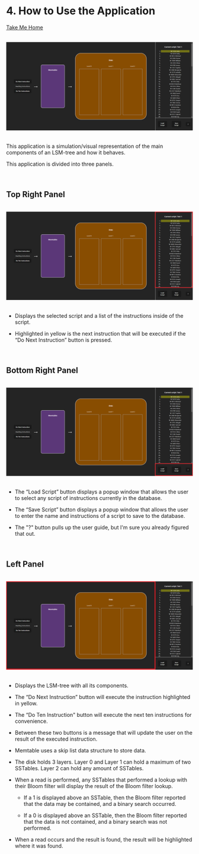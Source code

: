 # 4. How to Use the Application
[Take Me Home](README.md)

<br>
<div align=center>
    <img src="pictures/lsm_app.png" alt="LSM App" width="600">
</div>
<br>

This application is a simulation/visual representation of the main components of an LSM-tree and how it behaves.

This application is divided into three panels.

<br>

## Top Right Panel

<br>
<div align=center>
    <img src="pictures/lsm_app_top_right.png" alt="LSM App Top Right" width="600">
</div>
<br>

- Displays the selected script and a list of the instructions inside of the script.

- Highlighted in yellow is the next instruction that will be executed if the “Do Next Instruction” button is pressed.

<br>

## Bottom Right Panel

<br>
<div align=center>
    <img src="pictures/lsm_app_bottom_right.png" alt="LSM App Bottom Right" width="600">
</div>
<br>

- The “Load Script” button displays a popup window that allows the user to select any script of instructions currently in the database.

- The “Save Script” button displays a popup window that allows the user to enter the name and instructions of a script to save to the database.

- The "?" button pulls up the user guide, but I'm sure you already figured that out.

<br>

## Left Panel

<br>
<div align=center>
    <img src="pictures/lsm_app_left.png" alt="LSM App Left" width="600">
</div>
<br>

- Displays the LSM-tree with all its components. 

- The “Do Next Instruction” button will execute the instruction highlighted in yellow.

- The “Do Ten Instruction" button will execute the next ten instructions for convenience.

- Between these two buttons is a message that will update the user on the result of the executed instruction.

- Memtable uses a skip list data structure to store data.

- The disk holds 3 layers. Layer 0 and Layer 1 can hold a maximum of two SSTables. Layer 2 can hold any amount of SSTables.

- When a read is performed, any SSTables that performed a lookup with their Bloom filter will display the result of the Bloom filter lookup.

    - If a 1 is displayed above an SSTable, then the Bloom filter reported that the data may be contained, and a binary search occurred.

    - If a 0 is displayed above an SSTable, then the Bloom filter reported that the data is not contained, and a binary search was not performed.

- When a read occurs and the result is found, the result will be highlighted where it was found.

<br>